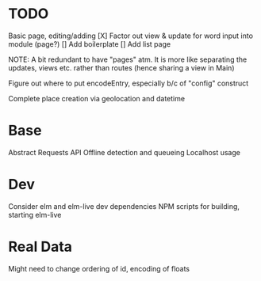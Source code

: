 # TODO
Basic page, editing/adding
  [X] Factor out view & update for word input into module (page?)
  [] Add boilerplate
  [] Add list page

NOTE: A bit redundant to have "pages" atm. It is more like separating the updates, views etc. rather than routes (hence sharing a view in Main)

Figure out where to put encodeEntry, especially b/c of "config" construct


Complete place creation via geolocation and datetime

# Base
Abstract Requests API
Offline detection and queueing
Localhost usage

# Dev
Consider elm and elm-live dev dependencies
NPM scripts for building, starting elm-live

# Real Data
Might need to change ordering of id, encoding of floats
